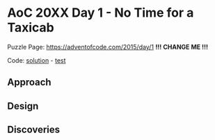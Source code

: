 # AoC 20XX Day 1 - No Time for a Taxicab

Puzzle Page: https://adventofcode.com/2015/day/1  **!!! CHANGE ME !!!**

Code: [solution](Day01.kt) - [test](../../../../../../test/kotlin/lacar/junilu/aoc2016/day01/Day01Test.kt)

## Approach

## Design

## Discoveries